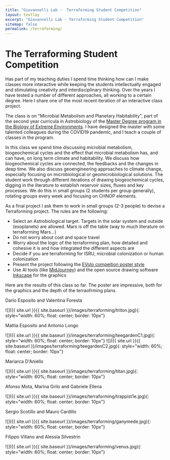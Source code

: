 ```yaml
---
title: "Giovannelli Lab -  Terraforming Student Competition"
layout: textlay
excerpt: "Giovannelli Lab - Terraforming Student Competition"
sitemap: false
permalink: /terraforming/
---
```


# The Terraforming Student Competition

Has part of my teaching duties I spend time thinking how can I make classes more interactive while keeping the students intellectually engaged and stimulating creativity and interdisciplinary thinking. Over the years I have tested a number of different approaches, all working to a certain degree. Here I share one of the most recent iteration of an interactive class project.

The class is on "Microbial Metabolism and Planetary Habitability", part of the second year curricula in Astrobiology of the [Master Degree program in the Biology of Extreme Environments](https://www.bioextreme.it). I have designed the master with some talented colleagues during the COVID19 pandemic, and I teach a couple of classes in the program.

In this class we spend time discussing microbial metabolism, biogeochemical cycles and the effect that microbial metabolism has, and can have, on long term climate and habitability. We discuss how biogeochemical cycles are connected, the feedbacks and the changes in deep time. We also discuss geoengineering approaches to climate change, especially focusing on microbiological or geomicrobiological solutions. The student work through different iterations of drawing biogeochemical cycles, digging in the literature to establish reservoir sizes, fluxes and key processes. We do this in small groups (2 students per group generally), rotating groups every week and focusing on CHNOP elements.

As a final project I ask them to work in small groups (2-3 people) to devise a Terraforming project. The rules are the following:

- Select an Astrobiological target. Targets in the solar system and outside (exoplanets) are allowed. Mars is off the table (way to much literature on terraforming Mars...)
- Do not worry about cost and space travel
- Worry about the logic of the terraforming plan, how detailed and cohesive it is and how integrated the different aspects are
- Decide if you are terraforming for ISRU, microbial colonization or human colonization
- Present the project following the [EVolo compeition poster style](https://www.evolo.us/category/competition/)
- Use AI tools (like [MidJourney](https://midjourney.com/home/?callbackUrl=%2Fapp%2F)) and the open source drawing software [Inkscape](https://inkscape.org/) for the graphics

Here are the results of this class so far. The poster are impressive, both for the graphics and the depth of the terraofrming plans.

Dario Esposito and Valentina Foresta

![]({{ site.url }}{{ site.baseurl }}/images/terraforming/triton.jpg){: style="width: 60%; float: center; border: 10px"}

Mattia Esposito and Antonio Longo

![]({{ site.url }}{{ site.baseurl }}/images/terraforming/teegardenC1.jpg){: style="width: 60%; float: center; border: 10px"}
![]({{ site.url }}{{ site.baseurl }}/images/terraforming/teegardenC2.jpg){: style="width: 60%; float: center; border: 10px"}

Mariarca D'Aniello

![]({{ site.url }}{{ site.baseurl }}/images/terraforming/titan.jpg){: style="width: 60%; float: center; border: 10px"}

Afonso Mota, Marina Grilo and Gabriele Ellena

![]({{ site.url }}{{ site.baseurl }}/images/terraforming/trappist1e.jpg){: style="width: 60%; float: center; border: 10px"}

Sergio Scotillo and Mauro Cardillo

![]({{ site.url }}{{ site.baseurl }}/images/terraforming/ganymede.jpg){: style="width: 60%; float: center; border: 10px"}

Filippo Villano and Alessia Silvestrin

![]({{ site.url }}{{ site.baseurl }}/images/terraforming/venus.jpg){: style="width: 60%; float: center; border: 10px"}

<br />
<br />
